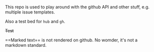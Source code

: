 This repo is used to play around with the github API and other stuff, e.g. multiple issue templates.

Also a test bed for `hub` and `gh`.

~~Test~~

==Marked text== is not rendered on github. No womder, it's not a markdown standard.
